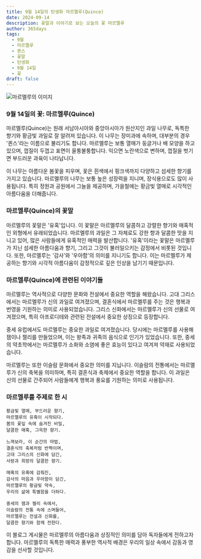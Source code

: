 ```yaml
---
title: 9월 14일의 탄생화 마르멜루(Quince)
date: 2024-09-14
description: 꽃말과 이야기로 보는 오늘의 꽃 마르멜루
author: 365days
tags:
  - 9월
  - 마르멜루
  - 퀸스
  - 꽃말
  - 탄생화
  - 9월 14일
  - 꽃
draft: false
---
```


![마르멜루의 이미지](https://cdn.pixabay.com/photo/2019/03/31/17/40/japanese-ornamental-quince-4093575_1280.jpg#center)


### 9월 14일의 꽃: 마르멜루(Quince)


마르멜루(Quince)는 원래 서남아시아와 중앙아시아가 원산지인 과일 나무로, 독특한 향기와 황금빛 과일로 잘 알려져 있습니다. 이 나무는 장미과에 속하며, 대부분의 경우 '퀸스'라는 이름으로 불리기도 합니다. 마르멜루는 보통 열매가 둥글거나 배 모양을 하고 있으며, 껍질이 두껍고 표면이 울퉁불퉁합니다. 익으면 노란색으로 변하며, 껍질을 벗기면 부드러운 과육이 나타납니다.

이 나무는 아름다운 봄꽃을 피우며, 꽃은 흰색에서 핑크색까지 다양하고 섬세한 향기를 가지고 있습니다. 마르멜루의 나무는 보통 높은 성장력을 지니며, 장식용으로도 많이 사용됩니다. 특히 정원과 공원에서 그늘을 제공하며, 가을철에는 황금빛 열매로 시각적인 아름다움을 더해줍니다.

### 마르멜루(Quince)의 꽃말

마르멜루의 꽃말은 '유혹'입니다. 이 꽃말은 마르멜루의 달콤하고 강렬한 향기와 매혹적인 외형에서 유래되었습니다. 마르멜루의 과일은 그 자체로도 강한 향과 달콤한 맛을 지니고 있어, 많은 사람들에게 유혹적인 매력을 발산합니다. '유혹'이라는 꽃말은 마르멜루가 지닌 섬세한 아름다움과 향기, 그리고 그것이 불러일으키는 감정에서 비롯된 것입니다. 또한, 마르멜루는 '감사'와 '우아함'의 의미를 지니기도 합니다. 이는 마르멜루가 제공하는 향기와 시각적 아름다움이 감정적으로 깊은 인상을 남기기 때문입니다.

### 마르멜루(Quince)에 관련된 이야기들

마르멜루는 역사적으로 다양한 문화와 전설에서 중요한 역할을 해왔습니다. 고대 그리스에서는 마르멜루가 신의 과일로 여겨졌으며, 결혼식에서 마르멜루를 주는 것은 행복과 번영을 기원하는 의미로 사용되었습니다. 그리스 신화에서는 마르멜루가 신의 선물로 여겨졌으며, 특히 아프로디테와 관련된 전설에서 중요한 상징으로 등장합니다. 

중세 유럽에서도 마르멜루는 중요한 과일로 여겨졌습니다. 당시에는 마르멜루를 사용해 잼이나 젤리를 만들었으며, 이는 왕족과 귀족의 음식으로 인기가 있었습니다. 또한, 중세의 약초학에서는 마르멜루가 소화와 소염에 좋은 효능이 있다고 여겨져 약재로 사용되었습니다.

마르멜루는 또한 이슬람 문화에서 중요한 의미를 지닙니다. 이슬람의 전통에서는 마르멜루가 신의 축복을 의미하며, 특히 결혼식과 축제에서 중요한 역할을 합니다. 이 과일은 신의 선물로 간주되어 사람들에게 행복과 풍요를 기원하는 의미로 사용됩니다.

### 마르멜루를 주제로 한 시

	황금빛 열매, 부드러운 향기,
	마르멜루의 유혹이 시작되다.
	봄의 꽃잎 속에 숨겨진 비밀,
	달콤한 매혹, 그윽한 향기.
	
	느껴보라, 이 순간의 마법,
	결혼식의 축복처럼 반짝이며,
	고대 그리스의 신화에 담긴,
	사랑과 희망의 달콤한 향기.
	
	매혹의 유혹에 감춰진,
	감사의 마음과 우아함이 담긴,
	마르멜루의 황금빛 약속,
	우리의 삶에 특별함을 더하다.
	
	중세의 잼과 젤리 속에서,
	이슬람의 전통 속에 스며들어,
	마르멜루는 전설과 신화를,
	달콤한 향기와 함께 전한다.

이 블로그 게시물은 마르멜루의 아름다움과 상징적인 의미를 담아 독자들에게 전하고자 합니다. 마르멜루의 독특한 매력과 풍부한 역사적 배경은 우리의 일상 속에서 감동과 영감을 선사할 것입니다.


